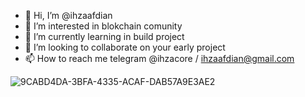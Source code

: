 - 👋 Hi, I’m @ihzaafdian
- 👀 I’m interested in blokchain comunity
- 🌱 I’m currently learning in build project 
- 💞️ I’m looking to collaborate on your early project
- 📫 How to reach me telegram @ihzacore / ihzaafdian@gmail.com

<!---
ihzaafdian/ihzaafdian is a ✨ special ✨ repository because its `README.md` (this file) appears on your GitHub profile.
You can click the Preview link to take a look at your changes.
--->
![9CABD4DA-3BFA-4335-ACAF-DAB57A9E3AE2](https://user-images.githubusercontent.com/102631015/160719264-7e170433-01d0-499a-87f0-70fa72632ce2.jpeg)
